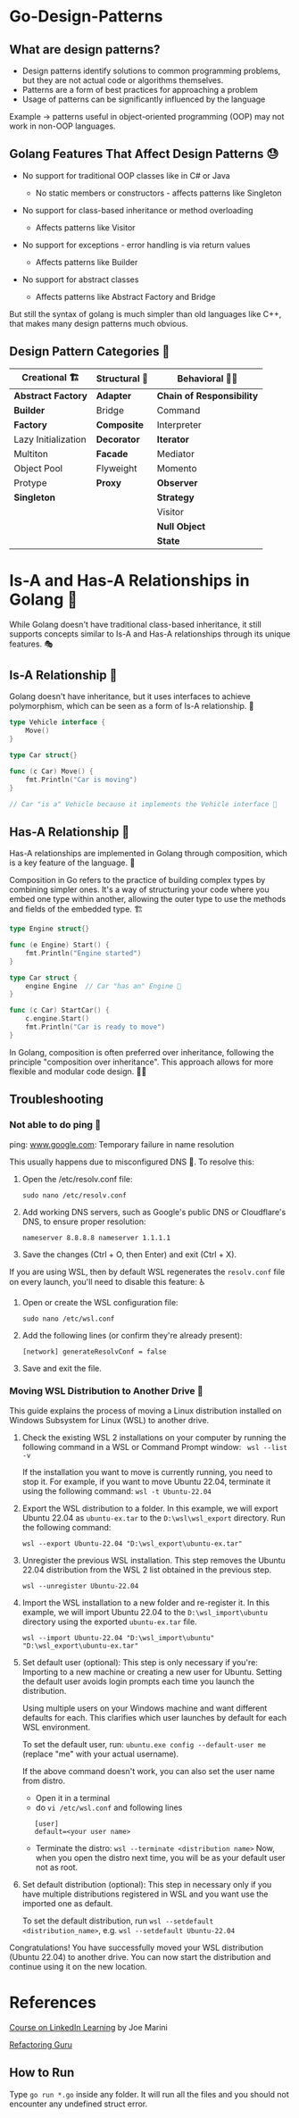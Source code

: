 # Go-Design-Patterns

## What are design patterns?

- Design patterns identify solutions to common programming problems, but they are not actual code or algorithms themselves.
- Patterns are a form of best practices for approaching a problem
- Usage of patterns can be significantly influenced by the language

Example -> patterns useful in object-oriented programming (OOP) may not work in non-OOP languages.

## Golang Features That Affect Design Patterns 😓

- No support for traditional OOP classes like in C# or Java
    -   No static members or constructors - affects patterns like Singleton
- No support for class-based inheritance or method overloading
    - Affects patterns like Visitor

- No support for exceptions - error handling is via return values
    - Affects  patterns like Builder

- No support for abstract classes
    - Affects patterns like Abstract Factory and Bridge

But still the syntax of golang is much simpler than old languages like C++, that makes many design patterns much obvious.

## Design Pattern Categories 🐛

| Creational 🏗️ | Structural 🏢 | Behavioral 🧑‍🦰 |
| --- | ---  | --- |
| **Abstract Factory** | **Adapter** | **Chain of Responsibility** |
| **Builder** | Bridge | Command |
| **Factory** | **Composite** | Interpreter |
| Lazy Initialization | **Decorator** | **Iterator** |
| Multiton | **Facade** | Mediator |
| Object Pool | Flyweight | Momento |
| Protype | **Proxy** | **Observer** |
| **Singleton** |  | **Strategy** |
|  |  | Visitor |
| | | **Null Object**|
| | | **State** |

# Is-A and Has-A Relationships in Golang 🔗

While Golang doesn't have traditional class-based inheritance, it still supports concepts similar to Is-A and Has-A relationships through its unique features. 🎭

## Is-A Relationship 🧬

Golang doesn't have inheritance, but it uses interfaces to achieve polymorphism, which can be seen as a form of Is-A relationship. 🔄

```go
type Vehicle interface {
    Move()
}

type Car struct{}

func (c Car) Move() {
    fmt.Println("Car is moving")
}

// Car "is a" Vehicle because it implements the Vehicle interface 🚗
```

## Has-A Relationship 🧩

Has-A relationships are implemented in Golang through composition, which is a key feature of the language. 🔧

Composition in Go refers to the practice of building complex types by combining simpler ones. It's a way of structuring your code where you embed one type within another, allowing the outer type to use the methods and fields of the embedded type. 🏗️

```go
type Engine struct{}

func (e Engine) Start() {
    fmt.Println("Engine started")
}

type Car struct {
    engine Engine  // Car "has an" Engine 🚙
}

func (c Car) StartCar() {
    c.engine.Start()
    fmt.Println("Car is ready to move")
}
```

In Golang, composition is often preferred over inheritance, following the principle "composition over inheritance". This approach allows for more flexible and modular code design. 🧠💡

## Troubleshooting

### Not able to do ping 🤮

ping: www.google.com: Temporary failure in name resolution

This usually happens due to misconfigured DNS 🛜. To resolve this:
1. Open the /etc/resolv.conf file:

    `
    sudo nano /etc/resolv.conf
    `

2. Add working DNS servers, such as Google's public DNS or Cloudflare's DNS, to ensure proper resolution:
    
    `
    nameserver 8.8.8.8
    nameserver 1.1.1.1
    `
3. Save the changes (Ctrl + O, then Enter) and exit (Ctrl + X).

If you are using WSL, then by default WSL regenerates the `resolv.conf` file on every launch, you'll need to disable this feature: ♿

1. Open or create the WSL configuration file:

    `sudo nano /etc/wsl.conf`

2. Add the following lines (or confirm they're already present):

    `
    [network]
    generateResolvConf = false
    `
3. Save and exit the file.

### Moving WSL Distribution to Another Drive 🚗

This guide explains the process of moving a Linux distribution installed on Windows Subsystem for Linux (WSL) to another drive.

1. Check the existing WSL 2 installations on your computer by running the following command in a WSL or Command Prompt window: ` wsl --list -v`

   If the installation you want to move is currently running, you need to stop it. For example, if you want to move Ubuntu 22.04, terminate it using the following command: `wsl -t Ubuntu-22.04`

2. Export the WSL distribution to a folder. In this example, we will export Ubuntu 22.04 as `ubuntu-ex.tar` to the `D:\wsl\wsl_export` directory. Run the following command:

   ```
   wsl --export Ubuntu-22.04 "D:\wsl_export\ubuntu-ex.tar"
   ```

3. Unregister the previous WSL installation. This step removes the Ubuntu 22.04 distribution from the WSL 2 list obtained in the previous step. 

   ```
   wsl --unregister Ubuntu-22.04
   ```

4. Import the WSL installation to a new folder and re-register it. In this example, we will import Ubuntu 22.04 to the `D:\wsl_import\ubuntu` directory using the exported `ubuntu-ex.tar` file. 

   ```
   wsl --import Ubuntu-22.04 "D:\wsl_import\ubuntu" "D:\wsl_export\ubuntu-ex.tar"
   ```

5. Set default user (optional): This step is only necessary if you're:
   Importing to a new machine or creating a new user for Ubuntu. Setting the default user avoids login prompts each time you launch the distribution.

   Using multiple users on your Windows machine and want different defaults for each. This clarifies which user launches by default for each WSL environment.

   To set the default user, run: `ubuntu.exe config --default-user me` (replace "me" with your actual username).

   If the above command doesn't work, you can also set the user name from distro.
   - Open it in a terminal
   - do `vi /etc/wsl.conf` and following lines
   ```
      [user]
      default=<your user name>
   ```
   - Terminate the distro: `wsl --terminate <distribution name>`
   Now, when you open the distro next time, you will be as your default user not as root.

6. Set default distribution (optional): This step in necessary only if you have multiple distributions registered in WSL and you want use the imported one as default.

   To set the default distribution, run `wsl --setdefault <distribution_name>`, e.g. `wsl --setdefault Ubuntu-22.04`
   

Congratulations! You have successfully moved your WSL distribution (Ubuntu 22.04) to another drive. You can now start the distribution and continue using it on the new location.

# References

[Course on LinkedIn Learning](https://www.linkedin.com/learning/go-design-patterns/) by Joe Marini

[Refactoring Guru](https://refactoring.guru/)

## How to Run 

Type `go run *.go` inside any folder. It will run all the files and you should not encounter any undefined struct error.
